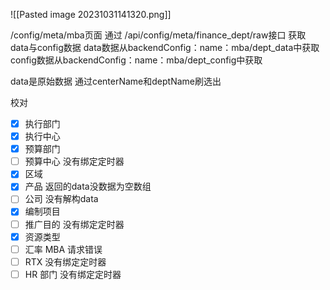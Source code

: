 ![[Pasted image 20231031141320.png]]

/config/meta/mba页面
通过
/api/config/meta/finance_dept/raw接口
获取
data与config数据
data数据从backendConfig：name：mba/dept_data中获取
config数据从backendConfig：name：mba/dept_config中获取

data是原始数据
通过centerName和deptName刷选出









校对
- [x] 执行部门
- [x] 执行中心
- [x] 预算部门
- [ ] 预算中心
没有绑定定时器
- [x] 区域
- [x] 产品
返回的data没数据为空数组
- [ ] 公司
没有解构data
- [x] 编制项目
- [ ] 推广目的
没有绑定定时器
- [x] 资源类型
- [ ] 汇率
MBA 请求错误
- [ ] RTX
没有绑定定时器
- [ ] HR 部门
没有绑定定时器